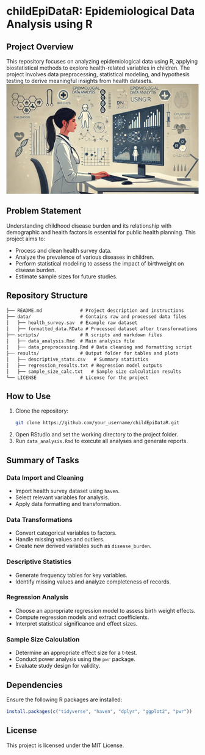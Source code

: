 # childEpiDataR: Epidemiological Data Analysis using R

## Project Overview
This repository focuses on analyzing epidemiological data using R, applying biostatistical methods to explore health-related variables in children. The project involves data preprocessing, statistical modeling, and hypothesis testing to derive meaningful insights from health datasets.
                  ![Epidemiological Data Analysis](Images/image.webp)


## Problem Statement
Understanding childhood disease burden and its relationship with demographic and health factors is essential for public health planning. This project aims to:
- Process and clean health survey data.
- Analyze the prevalence of various diseases in children.
- Perform statistical modeling to assess the impact of birthweight on disease burden.
- Estimate sample sizes for future studies.

## Repository Structure
```
├── README.md              # Project description and instructions
├── data/                  # Contains raw and processed data files
│   ├── health_survey.sav  # Example raw dataset
│   ├── formatted_data.RData # Processed dataset after transformations
├── scripts/               # R scripts and markdown files
│   ├── data_analysis.Rmd  # Main analysis file
│   ├── data_preprocessing.Rmd # Data cleaning and formatting script
├── results/               # Output folder for tables and plots
│   ├── descriptive_stats.csv   # Summary statistics
│   ├── regression_results.txt # Regression model outputs
│   ├── sample_size_calc.txt   # Sample size calculation results
└── LICENSE                # License for the project
```

## How to Use
1. Clone the repository:
   ```bash
   git clone https://github.com/your_username/childEpiDataR.git
   ```
2. Open RStudio and set the working directory to the project folder.
3. Run `data_analysis.Rmd` to execute all analyses and generate reports.

## Summary of Tasks
### Data Import and Cleaning
- Import health survey dataset using `haven`.
- Select relevant variables for analysis.
- Apply data formatting and transformation.

### Data Transformations
- Convert categorical variables to factors.
- Handle missing values and outliers.
- Create new derived variables such as `disease_burden`.

### Descriptive Statistics
- Generate frequency tables for key variables.
- Identify missing values and analyze completeness of records.

### Regression Analysis
- Choose an appropriate regression model to assess birth weight effects.
- Compute regression models and extract coefficients.
- Interpret statistical significance and effect sizes.

### Sample Size Calculation
- Determine an appropriate effect size for a t-test.
- Conduct power analysis using the `pwr` package.
- Evaluate study design for validity.

## Dependencies
Ensure the following R packages are installed:
```r
install.packages(c("tidyverse", "haven", "dplyr", "ggplot2", "pwr"))
```

## License
This project is licensed under the MIT License.

